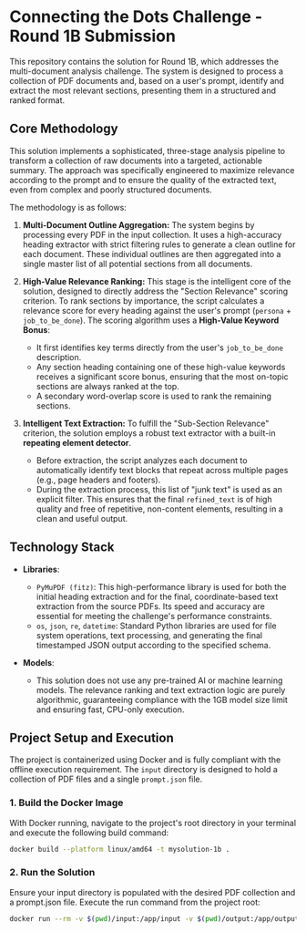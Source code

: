 # Connecting the Dots Challenge - Round 1B Submission

This repository contains the solution for Round 1B, which addresses the multi-document analysis challenge. The system is designed to process a collection of PDF documents and, based on a user's prompt, identify and extract the most relevant sections, presenting them in a structured and ranked format.

## Core Methodology

This solution implements a sophisticated, three-stage analysis pipeline to transform a collection of raw documents into a targeted, actionable summary. The approach was specifically engineered to maximize relevance according to the prompt and to ensure the quality of the extracted text, even from complex and poorly structured documents.

The methodology is as follows:

1.  **Multi-Document Outline Aggregation:** The system begins by processing every PDF in the input collection. It uses a high-accuracy heading extractor with strict filtering rules to generate a clean outline for each document. These individual outlines are then aggregated into a single master list of all potential sections from all documents.

2.  **High-Value Relevance Ranking:** This stage is the intelligent core of the solution, designed to directly address the "Section Relevance" scoring criterion. To rank sections by importance, the script calculates a relevance score for every heading against the user's prompt (`persona` + `job_to_be_done`). The scoring algorithm uses a **High-Value Keyword Bonus**:
    *   It first identifies key terms directly from the user's `job_to_be_done` description.
    *   Any section heading containing one of these high-value keywords receives a significant score bonus, ensuring that the most on-topic sections are always ranked at the top.
    *   A secondary word-overlap score is used to rank the remaining sections.

3.  **Intelligent Text Extraction:** To fulfill the "Sub-Section Relevance" criterion, the solution employs a robust text extractor with a built-in **repeating element detector**.
    *   Before extraction, the script analyzes each document to automatically identify text blocks that repeat across multiple pages (e.g., page headers and footers).
    *   During the extraction process, this list of "junk text" is used as an explicit filter. This ensures that the final `refined_text` is of high quality and free of repetitive, non-content elements, resulting in a clean and useful output.

## Technology Stack

*   **Libraries**:
    *   `PyMuPDF (fitz)`: This high-performance library is used for both the initial heading extraction and for the final, coordinate-based text extraction from the source PDFs. Its speed and accuracy are essential for meeting the challenge's performance constraints.
    *   `os`, `json`, `re`, `datetime`: Standard Python libraries are used for file system operations, text processing, and generating the final timestamped JSON output according to the specified schema.

*   **Models**:
    *   This solution does not use any pre-trained AI or machine learning models. The relevance ranking and text extraction logic are purely algorithmic, guaranteeing compliance with the 1GB model size limit and ensuring fast, CPU-only execution.

## Project Setup and Execution

The project is containerized using Docker and is fully compliant with the offline execution requirement. The `input` directory is designed to hold a collection of PDF files and a single `prompt.json` file.

### 1. Build the Docker Image

With Docker running, navigate to the project's root directory in your terminal and execute the following build command:

```sh
docker build --platform linux/amd64 -t mysolution-1b .
```

### 2. Run the Solution

Ensure your input directory is populated with the desired PDF collection and a prompt.json file. Execute the run command from the project root:

```sh
docker run --rm -v $(pwd)/input:/app/input -v $(pwd)/output:/app/output --network none mysolution-1b
```






